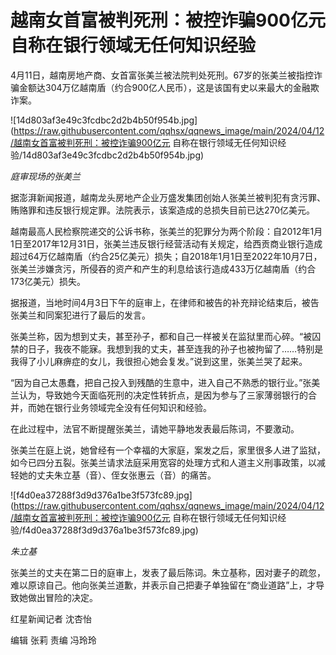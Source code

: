 # 越南女首富被判死刑：被控诈骗900亿元 自称在银行领域无任何知识经验

4月11日，越南房地产商、女首富张美兰被法院判处死刑。67岁的张美兰被指控诈骗金额达304万亿越南盾（约合900亿人民币），这是该国有史以来最大的金融欺诈案。

![14d803af3e49c3fcdbc2d2b4b50f954b.jpg](https://raw.githubusercontent.com/qqhsx/qqnews_image/main/2024/04/12/越南女首富被判死刑：被控诈骗900亿元 自称在银行领域无任何知识经验/14d803af3e49c3fcdbc2d2b4b50f954b.jpg)

 _庭审现场的张美兰_

据澎湃新闻报道，越南龙头房地产企业万盛发集团创始人张美兰被判犯有贪污罪、贿赂罪和违反银行规定罪。法院表示，该案造成的总损失目前已达270亿美元。

越南最高人民检察院递交的公诉书称，张美兰的犯罪分为两个阶段：自2012年1月1日至2017年12月31日，张美兰违反银行经营活动有关规定，给西贡商业银行造成超过64万亿越南盾（约合25亿美元）损失；自2018年1月1日至2022年10月7日，张美兰涉嫌贪污，所侵吞的资产和产生的利息给该行造成433万亿越南盾（约合173亿美元）损失。

据报道，当地时间4月3日下午的庭审上，在律师和被告的补充辩论结束后，被告张美兰和同案犯进行了最后的发言。

张美兰称，因为想到丈夫，甚至孙子，都和自己一样被关在监狱里而心碎。“被囚禁的日子，我夜不能寐。我想到我的丈夫，甚至连我的孙子也被拘留了……特别是我得了小儿麻痹症的女儿，我很担心她会复发。”说到这里，张美兰哭了起来。

“因为自己太愚蠢，把自己投入到残酷的生意中，进入自己不熟悉的银行业。”张美兰认为，导致她今天面临死刑的决定性转折点，是因为参与了三家薄弱银行的合并，而她在银行业务领域完全没有任何知识和经验。

在此过程中，法官不断提醒张美兰，请她平静地发表最后陈词，不要激动。

张美兰在庭上说，她曾经有一个幸福的大家庭，案发之后，家里很多人进了监狱，如今已四分五裂。张美兰请求法庭采用宽容的处理方式和人道主义刑事政策，以减轻她的丈夫朱立基（音）、侄女张惠云（音）的痛苦。

![f4d0ea37288f3d9d376a1be3f573fc89.jpg](https://raw.githubusercontent.com/qqhsx/qqnews_image/main/2024/04/12/越南女首富被判死刑：被控诈骗900亿元 自称在银行领域无任何知识经验/f4d0ea37288f3d9d376a1be3f573fc89.jpg)

_朱立基_

张美兰的丈夫在第二日的庭审上，发表了最后陈词。朱立基称，因对妻子的疏忽，难以原谅自己。他向张美兰道歉，并表示自己把妻子单独留在“商业道路”上，才导致她做出冒险的决定。

红星新闻记者 沈杏怡

编辑 张莉 责编 冯玲玲

